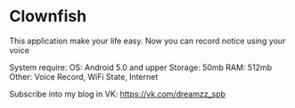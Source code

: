 # Clownfish

This application make your life easy. Now you can record notice using your voice


System require: OS: Android 5.0 and upper Storage: 50mb RAM: 512mb Other: Voice Record, WiFi State, Internet

Subscribe into my blog in VK: https://vk.com/dreamzz_spb
